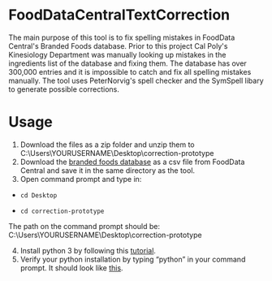 # FoodDataCentralTextCorrection
The main purpose of this tool is to fix spelling mistakes in FoodData Central's Branded Foods database. Prior to this project Cal Poly's Kinesiology Department was manually looking up mistakes in the ingredients list of the database and fixing them. The database has over 300,000 entries and it is impossible to catch and fix all spelling mistakes manually. The tool uses PeterNorvig's spell checker and the SymSpell libary to generate possible corrections.

# Usage
1) Download the files as a zip folder and unzip them to C:\Users\YOURUSERNAME\Desktop\correction-prototype
2) Download the [branded foods database](https://data.nal.usda.gov/dataset/usda-branded-food-products-database) as a csv file from FoodData Central and save it in the same directory as the tool.
3) Open command prompt and type in: 

 - ```cd Desktop```

 - ```cd correction-prototype```

  The path on the command prompt should be: C:\Users\YOURUSERNAME\Desktop\correction-prototype
  
4) Install python 3 by following this [tutorial](https://phoenixnap.com/kb/how-to-install-python-3-windows).
5) Verify your python installation by typing “python” in your command prompt. It should look like [this](https://drive.google.com/file/d/17EINfJJ662u4BVEOv0mUANDx8q_GLqis/view).

